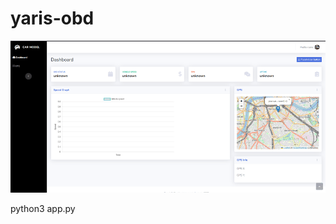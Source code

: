  # yaris-obd #

![UI](https://github.com/quoije/yaris-obd/blob/698adee41532fed0ba1a7fe0ab83b26d569764cb/pics/ui.png)

python3 app.py
